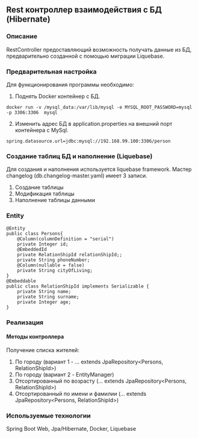 ## Rest контроллер взаимодействия с БД (Hibernate)

### Описание
RestController предоставляющий возможность получать данные из БД, предварительно созданной с помощью миграции Liquebase.

### Предварительная настройка
Для функционирования программы необходимо:
1. Поднять Docker контейнер с БД. 
``` Пример
docker run -v /mysql_data:/var/lib/mysql -e MYSQL_ROOT_PASSWORD=mysql -p 3306:3306  mysql
```
2. Изменить адрес БД в application.properties на внешний порт контейнера с MySql.
```
spring.datasource.url=jdbc:mysql://192.168.99.100:3306/person
```


### Создание таблиц БД и наполнение (Liquebase)
Для создания и наполнения используется liquebase framework. Мастер changelog (db.changelog-master.yaml) имеет 3 записи. 
1. Создание таблицы
2. Модификация таблицы
3. Наполнение таблицы данными

### Entity
```
@Entity
public class Persons{
    @Column(columnDefinition = "serial")
    private Integer id;
    @EmbeddedId
    private RelationShipId relationShipId;;
    private String phoneNumber;
    @Column(nullable = false)
    private String cityOfLiving;
}
@Embeddable
public class RelationShipId implements Serializable {
    private String name;
    private String surname;
    private Integer age;
}
```


### Реализация
#### Методы контроллера
Получение списка жителей:
1. По городу (вариант 1 - ... extends JpaRepository<Persons, RelationShipId>)
2. По городу (вариант 2 - EntityManager)
3. Отсортированный по возрасту (... extends JpaRepository<Persons, RelationShipId>)
4. Отсортированный по имени и фамилии (... extends JpaRepository<Persons, RelationShipId>)

### Используемые технологии
Spring Boot Web, Jpa/Hibernate, Docker, Liquebase